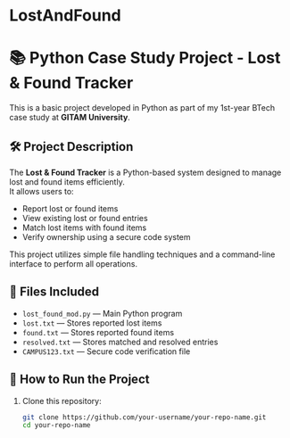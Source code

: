 # LostAndFound
# 📚 Python Case Study Project - Lost & Found Tracker

This is a basic project developed in Python as part of my 1st-year BTech case study at **GITAM University**.

## 🛠️ Project Description

The **Lost & Found Tracker** is a Python-based system designed to manage lost and found items efficiently.  
It allows users to:

- Report lost or found items
- View existing lost or found entries
- Match lost items with found items
- Verify ownership using a secure code system

This project utilizes simple file handling techniques and a command-line interface to perform all operations.

## 📁 Files Included

- `lost_found_mod.py` — Main Python program
- `lost.txt` — Stores reported lost items
- `found.txt` — Stores reported found items
- `resolved.txt` — Stores matched and resolved entries
- `CAMPUS123.txt` — Secure code verification file

## 🚀 How to Run the Project

1. Clone this repository:
   ```bash
   git clone https://github.com/your-username/your-repo-name.git
   cd your-repo-name
